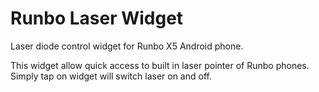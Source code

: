 Runbo Laser Widget
==================================
Laser diode control widget for Runbo X5 Android phone.

This widget allow quick access to built in laser pointer of Runbo phones. Simply tap on widget will switch laser on and off.